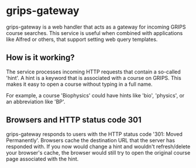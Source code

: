 # grips-gateway

grips-gateway is a web handler that acts as a gateway for incoming GRIPS course searches. This service is useful when
combined with applications like Alfred or others, that support setting web query templates.

## How is it working?

The service processes incoming HTTP requests that contain a so-called 'hint'. A hint is a keyword that is associated
with a course on GRIPS. This makes it easy to open a course without typing in a full name.

For example, a course 'Biophysics' could have hints like 'bio', 'physics', or an abbreviation like 'BP'.

## Browsers and HTTP status code 301

grips-gateway responds to users with the HTTP status code '301: Moved Permanently'. Browsers cache the destination
URL that the server has responded with. If you now would change a hint and wouldn't refresh/delete your browser's
cache, the browser would still try to open the original course page associated with the hint.
